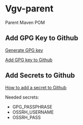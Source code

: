 # Vgv-parent
Parent Maven POM

## Add GPG Key to Github
[Generate GPG key](https://docs.github.com/en/github/authenticating-to-github/managing-commit-signature-verification/generating-a-new-gpg-key)

[Add GPG key to Github](https://docs.github.com/en/github/authenticating-to-github/managing-commit-signature-verification/adding-a-new-gpg-key-to-your-github-account)

## Add Secrets to Github
[How to add a secret to Github](https://stackoverflow.com/questions/57685065/how-to-set-secrets-in-github-actions)

Needed secrets:
    
* GPG_PASSPHRASE
* OSSRH_USERNAME 
* OSSRH_PASS

